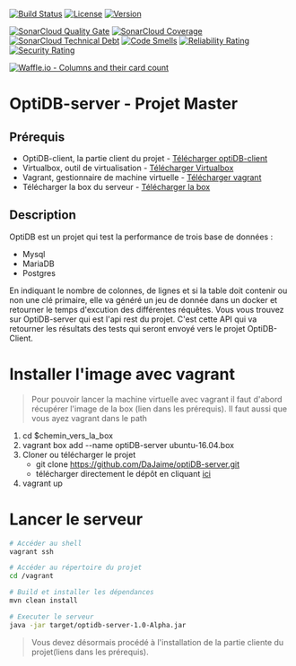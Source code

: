 [![Build Status](https://img.shields.io/travis/DaJaime/optiDB-server/master.svg?style=flat-square)](https://travis-ci.com/DaJaime/optiDB-server)
[![License](https://img.shields.io/github/license/DaJaime/optiDB-server.svg?style=flat-square)](LICENSE)
[![Version](https://img.shields.io/github/tag/DaJaime/optiDB-server.svg?label=version&style=flat-square)](build.gradle)

[![SonarCloud Quality Gate](https://sonarcloud.io/api/project_badges/measure?project=optidb.server%3Aoptidb-server&metric=alert_status)](https://sonarcloud.io/dashboard?id=optidb.server%3Aoptidb-server)
[![SonarCloud Coverage](https://sonarcloud.io/api/project_badges/measure?project=optidb.server%3Aoptidb-server&metric=coverage)](https://sonarcloud.io/dashboard?id=optidb.server%3Aoptidb-server)
[![SonarCloud Technical Debt](https://sonarcloud.io/api/project_badges/measure?project=optidb.server%3Aoptidb-server&metric=sqale_index)](https://sonarcloud.io/dashboard?id=optidb.server%3Aoptidb-server)
[![Code Smells](https://sonarcloud.io/api/project_badges/measure?project=optidb.server%3Aoptidb-server&metric=code_smells)](https://sonarcloud.io/dashboard?id=optidb.server%3Aoptidb-server)
[![Reliability Rating](https://sonarcloud.io/api/project_badges/measure?project=optidb.server%3Aoptidb-server&metric=reliability_rating)](https://sonarcloud.io/dashboard?id=optidb.server%3Aoptidb-server)
[![Security Rating](https://sonarcloud.io/api/project_badges/measure?project=optidb.server%3Aoptidb-server&metric=security_rating)](https://sonarcloud.io/dashboard?id=optidb.server%3Aoptidb-server)

[![Waffle.io - Columns and their card count](https://badge.waffle.io/DaJaime/optiDB-server.svg?columns=all)](https://waffle.io/DaJaime/optiDB-server)


# OptiDB-server - Projet Master

## Prérequis
* OptiDB-client, la partie client du projet - [Télécharger optiDB-client](https://github.com/ChaudhryHaseeb/optiDB-client)
* Virtualbox, outil de virtualisation - [Télécharger Virtualbox](https://www.virtualbox.org/wiki/Downloads)
* Vagrant, gestionnaire de machine virtuelle - [Télécharger vagrant](https://www.vagrantup.com/downloads.html)
* Télécharger la box du serveur - [Télécharger la box](https://github.com/jose-lpa/packer-ubuntu_lts/releases/download/v3.1/ubuntu-16.04.box)

## Description
OptiDB est un projet qui test la performance de trois base de données : 
* Mysql 
* MariaDB
* Postgres  

En indiquant le nombre de colonnes, de lignes et si la table doit contenir ou non une clé primaire, elle va généré un jeu de donnée dans un docker et retourner le temps d'excution des différentes réquêtes.
Vous vous trouvez sur OptiDB-server qui est l'api rest du projet. C'est cette API qui va retourner les résultats des tests qui seront envoyé vers le projet OptiDB-Client.

# Installer l'image avec vagrant

>Pour pouvoir lancer la machine virtuelle avec vagrant il faut d'abord récupérer l'image de la box (lien dans les prérequis). 
Il faut aussi que vous ayez vagrant dans le path

1. cd $chemin_vers_la_box
2. vagrant box add --name optiDB-server ubuntu-16.04.box
3. Cloner ou télécharger le projet
    - git clone https://github.com/DaJaime/optiDB-server.git 
    - télécharger directement le dépôt en cliquant [ici](https://github.com/DaJaime/optiDB-server/archive/master.zip)
4. vagrant up

# Lancer le serveur

```bash
# Accéder au shell
vagrant ssh

# Accéder au répertoire du projet
cd /vagrant

# Build et installer les dépendances
mvn clean install

# Executer le serveur
java -jar target/optidb-server-1.0-Alpha.jar

```

>Vous devez désormais procédé à l'installation de la partie cliente du projet(liens dans les prérequis).












